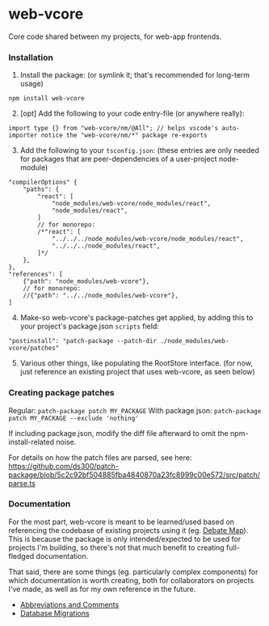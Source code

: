 # web-vcore

Core code shared between my projects, for web-app frontends.

### Installation

1) Install the package: (or symlink it; that's recommended for long-term usage)
```
npm install web-vcore
```
2) [opt] Add the following to your code entry-file (or anywhere really):
```
import type {} from "web-vcore/nm/@All"; // helps vscode's auto-importer notice the "web-vcore/nm/*" package re-exports
```
3) Add the following to your `tsconfig.json`: (these entries are only needed for packages that are peer-dependencies of a user-project node-module)
```
"compilerOptions" {
	"paths": {
		"react": [
			"node_modules/web-vcore/node_modules/react",
			"node_modules/react",
		]
		// for monorepo:
		/*"react": [
			"../../../node_modules/web-vcore/node_modules/react",
			"../../../node_modules/react",
		]*/
	},
},
"references": [
	{"path": "node_modules/web-vcore"},
	// for monorepo:
	//{"path": "../../node_modules/web-vcore"},
]
```
4) Make-so web-vcore's package-patches get applied, by adding this to your project's package.json `scripts` field:
```
"postinstall": "patch-package --patch-dir ./node_modules/web-vcore/patches"
```
5) Various other things, like populating the RootStore interface. (for now, just reference an existing project that uses web-vcore, as seen below)

### Creating package patches

Regular: `patch-package patch MY_PACKAGE`
With package.json: `patch-package patch MY_PACKAGE --exclude 'nothing'`

If including package.json, modify the diff file afterward to omit the npm-install-related noise.

For details on how the patch files are parsed, see here: https://github.com/ds300/patch-package/blob/5c2c92bf504885fba4840870a23fc8999c00e572/src/patch/parse.ts

### Documentation

For the most part, web-vcore is meant to be learned/used based on referencing the codebase of existing projects using it (eg. [Debate Map](https://github.com/debate-map/app)). This is because the package is only intended/expected to be used for projects I'm building, so there's not that much benefit to creating full-fledged documentation.

That said, there are some things (eg. particularly complex components) for which documentation is worth creating, both for collaborators on projects I've made, as well as for my own reference in the future.

* [Abbreviations and Comments](./tree/master/Docs/AbbreviationsAndComments.md)
* [Database Migrations](./tree/master/Docs/DatabaseMigrations.md)
